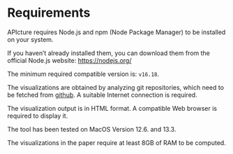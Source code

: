 
# Requirements

APIcture requires Node.js and npm (Node Package Manager) to be installed on your system. 

If you haven’t already installed them, you can download them from the official Node.js website: https://nodejs.org/

The minimum required compatible version is: `v16.18`.

The visualizations are obtained by analyzing git repositories, which need to be fetched from [github](https://github.com). A suitable Internet connection is required.

The visualization output is in HTML format. A compatible Web browser is required to display it.

The tool has been tested on MacOS Version 12.6. and 13.3.

The visualizations in the paper require at least 8GB of RAM to be computed. 

